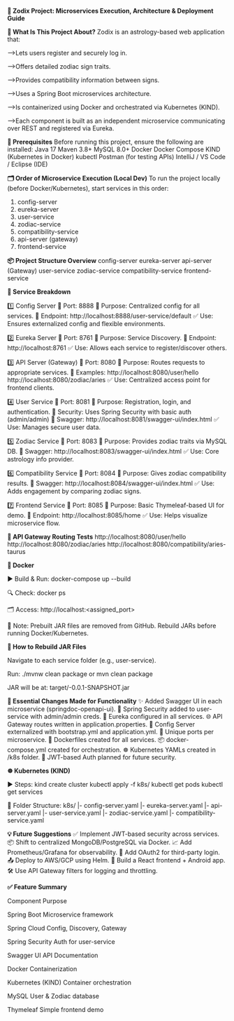 **🌌 Zodix Project: Microservices Execution, Architecture & Deployment Guide**  

**🧠 What Is This Project About?**
Zodix is an astrology-based web application that:

-->Lets users register and securely log in.

-->Offers detailed zodiac sign traits.

-->Provides compatibility information between signs.

-->Uses a Spring Boot microservices architecture.

-->Is containerized using Docker and orchestrated via Kubernetes (KIND).

-->Each component is built as an independent microservice communicating over REST and registered via Eureka.


**🔧 Prerequisites**
Before running this project, ensure the following are installed:
Java 17
Maven 3.8+
MySQL 8.0+
Docker
Docker Compose
KIND (Kubernetes in Docker)
kubectl
Postman (for testing APIs)
IntelliJ / VS Code / Eclipse (IDE)

**🗂️ Order of Microservice Execution (Local Dev)**
To run the project locally (before Docker/Kubernetes), start services in this order:
1. config-server
2. eureka-server
3. user-service
4. zodiac-service
5. compatibility-service
6. api-server (gateway)
7. frontend-service


**📦 Project Structure Overview**
config-server
eureka-server
api-server (Gateway)
user-service
zodiac-service
compatibility-service
frontend-service


**🧩 Service Breakdown**

1️⃣ Config Server
📍 Port: 8888
🧠 Purpose: Centralized config for all services.
🔗 Endpoint: http://localhost:8888/user-service/default
✅ Use: Ensures externalized config and flexible environments.


2️⃣ Eureka Server
📍 Port: 8761
🧠 Purpose: Service Discovery.
🔗 Endpoint: http://localhost:8761
✅ Use: Allows each service to register/discover others.

3️⃣ API Server (Gateway)
📍 Port: 8080
🧠 Purpose: Routes requests to appropriate services.
🔗 Examples:
http://localhost:8080/user/hello
http://localhost:8080/zodiac/aries
✅ Use: Centralized access point for frontend clients.

4️⃣ User Service
📍 Port: 8081
🧠 Purpose: Registration, login, and authentication.
🔐 Security: Uses Spring Security with basic auth (admin/admin)
🔗 Swagger: http://localhost:8081/swagger-ui/index.html
✅ Use: Manages secure user data.

5️⃣ Zodiac Service
📍 Port: 8083
🧠 Purpose: Provides zodiac traits via MySQL DB.
🔗 Swagger: http://localhost:8083/swagger-ui/index.html
✅ Use: Core astrology info provider.

6️⃣ Compatibility Service
📍 Port: 8084
🧠 Purpose: Gives zodiac compatibility results.
🔗 Swagger: http://localhost:8084/swagger-ui/index.html
✅ Use: Adds engagement by comparing zodiac signs.

7️⃣ Frontend Service
📍 Port: 8085
🧠 Purpose: Basic Thymeleaf-based UI for demo.
🔗 Endpoint: http://localhost:8085/home
✅ Use: Helps visualize microservice flow.

**🔄 API Gateway Routing Tests**
http://localhost:8080/user/hello
http://localhost:8080/zodiac/aries
http://localhost:8080/compatibility/aries-taurus

**🐳 Docker**

▶️ Build & Run:
docker-compose up --build

🔍 Check:
docker ps

🗂️ Access:
http://localhost:<assigned_port>

📌 Note:
Prebuilt JAR files are removed from GitHub. Rebuild JARs before running Docker/Kubernetes.

**🔨 How to Rebuild JAR Files**

Navigate to each service folder (e.g., user-service).

Run:
./mvnw clean package
or
mvn clean package

JAR will be at: target/<service-name>-0.0.1-SNAPSHOT.jar

**🔄 Essential Changes Made for Functionality**
✨ Added Swagger UI in each microservice (springdoc-openapi-ui).
🔐 Spring Security added to user-service with admin/admin creds.
🔗 Eureka configured in all services.
🌐 API Gateway routes written in application.properties.
📁 Config Server externalized with bootstrap.yml and application.yml.
🧩 Unique ports per microservice.
🐳 Dockerfiles created for all services.
📦 docker-compose.yml created for orchestration.
☸️ Kubernetes YAMLs created in /k8s folder.
🔐 JWT-based Auth planned for future security.

**☸️ Kubernetes (KIND)**

▶️ Steps:
kind create cluster
kubectl apply -f k8s/
kubectl get pods
kubectl get services

📂 Folder Structure:
k8s/
|- config-server.yaml
|- eureka-server.yaml
|- api-server.yaml
|- user-service.yaml
|- zodiac-service.yaml
|- compatibility-service.yaml

**💡 Future Suggestions**
✅ Implement JWT-based security across services.
📦 Shift to centralized MongoDB/PostgreSQL via Docker.
📈 Add Prometheus/Grafana for observability.
🔐 Add OAuth2 for third-party login.
📤 Deploy to AWS/GCP using Helm.
📱 Build a React frontend + Android app.
🛠️ Use API Gateway filters for logging and throttling.

**✅ Feature Summary**

Component                    Purpose

Spring Boot                  Microservice framework

Spring Cloud                 Config, Discovery, Gateway

Spring Security              Auth for user-service

Swagger UI                   API Documentation

Docker                       Containerization

Kubernetes (KIND)            Container orchestration

MySQL                        User & Zodiac database

Thymeleaf                    Simple frontend demo

